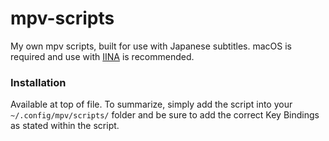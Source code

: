 # mpv-scripts
My own mpv scripts, built for use with Japanese subtitles. macOS is required and use with [IINA](https://github.com/iina/iina) is recommended.

### Installation
Available at top of file. To summarize, simply add the script into your `~/.config/mpv/scripts/` folder and be sure to add the correct Key Bindings as stated within the script.
